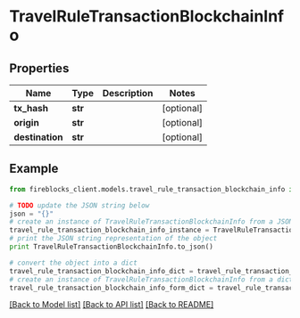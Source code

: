 # TravelRuleTransactionBlockchainInfo


## Properties

Name | Type | Description | Notes
------------ | ------------- | ------------- | -------------
**tx_hash** | **str** |  | [optional] 
**origin** | **str** |  | [optional] 
**destination** | **str** |  | [optional] 

## Example

```python
from fireblocks_client.models.travel_rule_transaction_blockchain_info import TravelRuleTransactionBlockchainInfo

# TODO update the JSON string below
json = "{}"
# create an instance of TravelRuleTransactionBlockchainInfo from a JSON string
travel_rule_transaction_blockchain_info_instance = TravelRuleTransactionBlockchainInfo.from_json(json)
# print the JSON string representation of the object
print TravelRuleTransactionBlockchainInfo.to_json()

# convert the object into a dict
travel_rule_transaction_blockchain_info_dict = travel_rule_transaction_blockchain_info_instance.to_dict()
# create an instance of TravelRuleTransactionBlockchainInfo from a dict
travel_rule_transaction_blockchain_info_form_dict = travel_rule_transaction_blockchain_info.from_dict(travel_rule_transaction_blockchain_info_dict)
```
[[Back to Model list]](../README.md#documentation-for-models) [[Back to API list]](../README.md#documentation-for-api-endpoints) [[Back to README]](../README.md)


